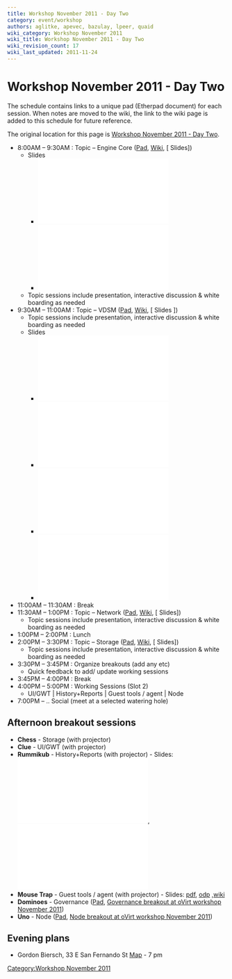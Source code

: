 ```yaml
---
title: Workshop November 2011 - Day Two
category: event/workshop
authors: aglitke, apevec, bazulay, lpeer, quaid
wiki_category: Workshop November 2011
wiki_title: Workshop November 2011 - Day Two
wiki_revision_count: 17
wiki_last_updated: 2011-11-24
---
```


# Workshop November 2011 - Day Two

The schedule contains links to a unique pad (Etherpad document) for each session. When notes are moved to the wiki, the link to the wiki page is added to this schedule for future reference.

The original location for this page is [Workshop November 2011 - Day Two](/community/events/archives/workshop/workshop-november-2011-day-two/).

*   8:00AM – 9:30AM : Topic – Engine Core ([Pad](http://etherpad.ubuntu.com/engine-core-ovirt-workshop-20111101), [Wiki](/community/events/archives/workshop/engine-core-workshop-november-2011/), [ Slides])
    -   Slides
        -   ![](/images/wiki/Ovirt-engine-core-20111102.odp)
        -   ![](/images/wiki/Ovirt-engine-core-20111102.pdf)
    -   Topic sessions include presentation, interactive discussion & white boarding as needed
*   9:30AM – 11:00AM : Topic – VDSM ([Pad](http://etherpad.ubuntu.com/vdsm-ovirt-workshop-20111101), [Wiki](/community/events/archives/workshop/vdsm-workshop-november-2011/), [ Slides ])
    -   Topic sessions include presentation, interactive discussion & white boarding as needed
    -   Slides
        -   ![](/images/wiki/OVirt_VDSM_20111102.odp)
        -   ![](/images/wiki/OVirt_VDSM_20111102.pdf)
        -   ![](/images/wiki/OVirt_VDSM_Storage_20111102.odp)
        -   ![](/images/wiki/OVirt_VDSM_Storage_20111102.pdf)
*   11:00AM – 11:30AM : Break
*   11:30AM – 1:00PM : Topic – Network ([Pad](http://etherpad.ubuntu.com/network-ovirt-workshop-20111101), [Wiki](/community/events/archives/workshop/network-workshop-november-2011/), [ Slides])
    -   Topic sessions include presentation, interactive discussion & white boarding as needed
*   1:00PM – 2:00PM : Lunch
*   2:00PM – 3:30PM : Topic – Storage ([Pad](http://etherpad.ubuntu.com/storage-ovirt-workshop-20111101), [Wiki](/community/events/archives/workshop/storage-workshop-november-2011/), [ Slides])
    -   Topic sessions include presentation, interactive discussion & white boarding as needed
*   3:30PM – 3:45PM : Organize breakouts (add any etc)
    -   Quick feedback to add/ update working sessions
*   3:45PM – 4:00PM : Break
*   4:00PM – 5:00PM : Working Sessions (Slot 2)
    -   UI/GWT | History+Reports | Guest tools / agent | Node
*   7:00PM – .. Social (meet at a selected watering hole)

## Afternoon breakout sessions

*   **Chess** - Storage (with projector)
*   **Clue** - UI/GWT (with projector)
*   **Rummikub** - History+Reports (with projector) - Slides: ![](/images/wiki/OVirt_history_and_reports-20111102.odp), ![](/images/wiki/OVirt_history_and_reports-20111102.pdf)
*   **Mouse Trap** - Guest tools / agent (with projector) - Slides: [pdf](/w/images/2/20/Ovirt-guest-agent.pdf), [odp](/w/images/c/c9/Ovirt-guest-agent.odp) ,[wiki](/wiki/Category:Ovirt_guest_agent)
*   **Dominoes** - Governance ([Pad](http://etherpad.ubuntu.com/governance-breakout-ovirt-workshop-20111102), [Governance breakout at oVirt workshop November 2011](/community/events/archives/workshop/governance-breakout-at-workshop-november-2011/))
*   **Uno** - Node ([Pad](http://etherpad.ubuntu.com/node-breakout-ovirt-workshop-20111101), [Node breakout at oVirt workshop November 2011](/community/events/archives/workshop/node-breakout-at-workshop-november-2011/))

## Evening plans

*   Gordon Biersch, 33 E San Fernando St [Map](http://bit.ly/uPHgsn) - 7 pm

[Category:Workshop November 2011](/community/events/archives/workshop/workshop-november-2011/)
